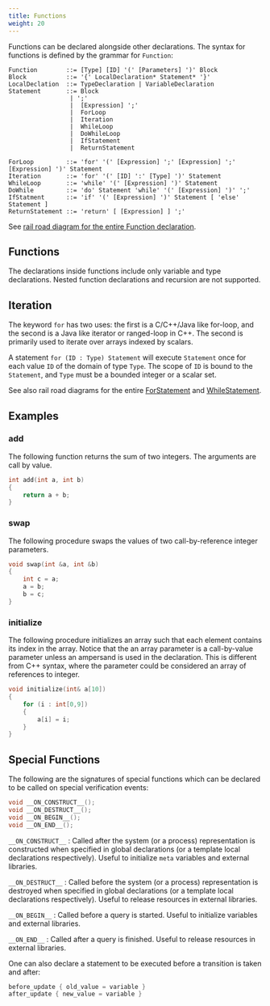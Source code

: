 ```yaml
---
title: Functions
weight: 20
---
```


Functions can be declared alongside other declarations. The syntax for functions is defined by the grammar for `Function`:

```EBNF
Function        ::= [Type] [ID] '(' [Parameters] ')' Block
Block           ::= '{' LocalDeclaration* Statement* '}'
LocalDeclation  ::= TypeDeclaration | VariableDeclaration
Statement       ::= Block
                 | ';'
                 |  [Expression] ';'
                 |  ForLoop
                 |  Iteration
                 |  WhileLoop
                 |  DoWhileLoop
                 |  IfStatement
                 |  ReturnStatement

ForLoop	        ::= 'for' '(' [Expression] ';' [Expression] ';' [Expression] ')' Statement
Iteration       ::= 'for' '(' [ID] ':' [Type] ')' Statement
WhileLoop       ::= 'while' '(' [Expression] ')' Statement
DoWhile         ::= 'do' Statement 'while' '(' [Expression] ')' ';'
IfStatment      ::= 'if' '(' [Expression] ')' Statement [ 'else' Statement ]
ReturnStatement ::= 'return' [ [Expression] ] ';'
```

See [rail road diagram for the entire Function declaration](/grammar/#FunctionDecl).

## Functions

The declarations inside functions include only variable and type declarations. Nested function declarations and recursion are not supported.

## Iteration

The keyword `for` has two uses: the first is a C/C++/Java like for-loop, and the second is a Java like iterator or ranged-loop in C++. The second is primarily used to iterate over arrays indexed by scalars.

A statement `for (ID : Type) Statement` will execute `Statement` once for each value `ID` of the domain of type `Type`. The scope of `ID` is bound to the `Statement`, and `Type` must be a bounded integer or a scalar set.

See also rail road diagrams for the entire [ForStatement](/grammar/#ForStatementt) and [WhileStatement](/grammar/#WhileStatement).

## Examples

### add

The following function returns the sum of two integers. The arguments are call by value.

```c
int add(int a, int b)
{
    return a + b;
}
```

### swap

The following procedure swaps the values of two call-by-reference integer parameters.

```c
void swap(int &a, int &b)
{
    int c = a;
    a = b;
    b = c;
}
```

### initialize

The following procedure initializes an array such that each element contains its index in the array. Notice that the an array parameter is a call-by-value parameter unless an ampersand is used in the declaration. This is different from C++ syntax, where the parameter could be considered an array of references to integer.

```c
void initialize(int& a[10])
{
    for (i : int[0,9])
    {
        a[i] = i;
    }
}
```

## Special Functions

The following are the signatures of special functions which can be declared to be called on special verification events:
```c
void __ON_CONSTRUCT__();
void __ON_DESTRUCT__();
void __ON_BEGIN__();
void __ON_END__();
```
`__ON_CONSTRUCT__`
: Called after the system (or a process) representation is constructed when specified in global declarations (or a template local declarations respectively). Useful to initialize `meta` variables and external libraries.

`__ON_DESTRUCT__`
: Called before the system (or a process) representation is destroyed when specified in global declarations (or a template local declarations respectively). Useful to release resources in external libraries.

`__ON_BEGIN__`
: Called before a query is started. Useful to initialize variables and external libraries.

`__ON_END__`
: Called after a query is finished. Useful to release resources in external libraries.

One can also declare a statement to be executed before a transition is taken and after:
```c
before_update { old_value = variable }
after_update { new_value = variable }
```
